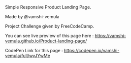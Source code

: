 Simple Responsive Product Landing Page.

Made by @vamshi-vemula

Project Challenge given by FreeCodeCamp.

You can see live preview of this page here : https://vamshi-vemula.github.io/Product-landing-page/

CodePen Link for this page : https://codepen.io/vamshi-vemula/full/wvJYwMe
